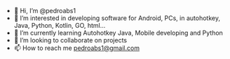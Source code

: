 - 👋 Hi, I’m @pedroabs1
- 👀 I’m interested in developing software for Android, PCs, in autohotkey, Java, Python, Kotlin, GO, html...
- 🌱 I’m currently learning Autohotkey Java, Mobile developing and Python
- 💞️ I’m looking to collaborate on projects
- 📫 How to reach me pedroabs1@gmail.com

<!---
pedroabs1/pedroabs1 is a ✨ special ✨ repository because its `README.md` (this file) appears on your GitHub profile.
You can click the Preview link to take a look at your changes.
--->
